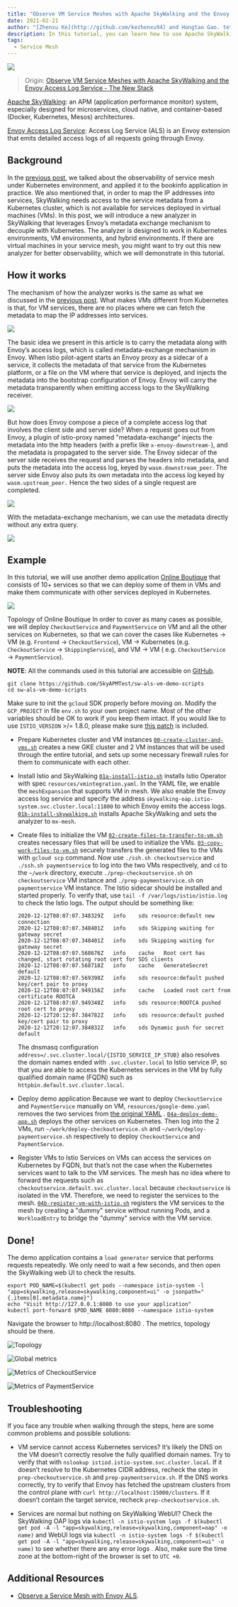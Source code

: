 ```yaml
---
title: "Observe VM Service Meshes with Apache SkyWalking and the Envoy Access Log Service"
date: 2021-02-21
author: "[Zhenxu Ke](http://github.com/kezhenxu94) and Hongtao Gao. tetrate.io"
description: In this tutorial, you can learn how to use Apache SkyWalking for service mesh observability, in Kubernetes and / or in virtual machines.
tags:
  - Service Mesh
---
```


![](stone-arch.jpg)

> Origin: [Observe VM Service Meshes with Apache SkyWalking and the Envoy Access Log Service - The New Stack](https://thenewstack.io/observe-virtual-machine-service-meshes-with-apache-skywalking-and-the-envoy-access-log-service)

[Apache SkyWalking](https://github.com/apache/skywalking): an APM (application performance monitor) system, especially
designed for microservices, cloud native, and container-based (Docker, Kubernetes, Mesos) architectures.

[Envoy Access Log Service](https://www.envoyproxy.io/docs/envoy/latest/api-v2/service/accesslog/v2/als.proto): Access
Log Service (ALS) is an Envoy extension that emits detailed access logs of all requests going through Envoy.

## Background

In the [previous post](/blog/obs-service-mesh-with-sw-and-als), we talked about the observability of service mesh under
Kubernetes environment, and applied it to the bookinfo application in practice. We also mentioned that, in order to map
the IP addresses into services, SkyWalking needs access to the service metadata from a Kubernetes cluster, which is not
available for services deployed in virtual machines (VMs). In this post, we will introduce a new analyzer in SkyWalking
that leverages Envoy’s metadata exchange mechanism to decouple with Kubernetes. The analyzer is designed to work in
Kubernetes environments, VM environments, and hybrid environments. If there are virtual machines in your service mesh,
you might want to try out this new analyzer for better observability, which we will demonstrate in this tutorial.

## How it works

The mechanism of how the analyzer works is the same as what we discussed in
the [previous post](/blog/obs-service-mesh-with-sw-and-als). What makes VMs different from Kubernetes is that, for VM
services, there are no places where we can fetch the metadata to map the IP addresses into services.

![](image1.png)

The basic idea we present in this article is to carry the metadata along with Envoy’s access logs, which is called
metadata-exchange mechanism in Envoy. When Istio pilot-agent starts an Envoy proxy as a sidecar of a service, it
collects the metadata of that service from the Kubernetes platform, or a file on the VM where that service is deployed,
and injects the metadata into the bootstrap configuration of Envoy. Envoy will carry the metadata transparently when
emitting access logs to the SkyWalking receiver.

![](image2.png)

But how does Envoy compose a piece of a complete access log that involves the client side and server side? When a
request goes out from Envoy, a plugin of istio-proxy named "metadata-exchange" injects the metadata into the http
headers (with a prefix like `x-envoy-downstream-`), and the metadata is propagated to the server side. The Envoy sidecar
of the server side receives the request and parses the headers into metadata, and puts the metadata into the access log,
keyed by `wasm.downstream_peer`. The server side Envoy also puts its own metadata into the access log keyed
by `wasm.upstream_peer.` Hence the two sides of a single request are completed.

![](image3.png)

With the metadata-exchange mechanism, we can use the metadata directly without any extra query.

![](image4.png)

## Example

In this tutorial, we will use another demo
application [Online Boutique](http://github.com/GoogleCloudPlatform/microservices-demo) that consists of 10+ services so
that we can deploy some of them in VMs and make them communicate with other services deployed in Kubernetes.

![](image5.png)

Topology of Online Boutique In order to cover as many cases as possible, we will deploy `CheckoutService`
and `PaymentService` on VM and all the other services on Kubernetes, so that we can cover the cases like Kubernetes →
VM (e.g. `Frontend` → `CheckoutService`), VM → Kubernetes (e.g. `CheckoutService` → `ShippingService`), and VM → VM (
e.g. `CheckoutService` → `PaymentService`).

**NOTE**: All the commands used in this tutorial are accessible
on [GitHub](https://github.com/SkyAPMTest/sw-als-vm-demo-scripts).

```shell
git clone https://github.com/SkyAPMTest/sw-als-vm-demo-scripts
cd sw-als-vm-demo-scripts
```

Make sure to init the `gcloud` SDK properly before moving on. Modify the `GCP_PROJECT` in file `env.sh` to your own
project name. Most of the other variables should be OK to work if you keep them intact. If you would like to
use `ISTIO_VERSION` >/= 1.8.0, please make sure [this patch](https://github.com/istio/istio/pull/28956) is included.

- Prepare Kubernetes cluster and VM instances
  [`00-create-cluster-and-vms.sh`](https://github.com/SkyAPMTest/sw-als-vm-demo-scripts/blob/2179d04270c98b9f87cf3998f5af775870ed53a7/00-create-cluster-and-vms.sh)
  creates a new GKE cluster and 2 VM instances that will be used through the entire tutorial, and sets up some necessary
  firewall rules for them to communicate with each other.
- Install Istio and SkyWalking
  [`01a-install-istio.sh`](https://github.com/SkyAPMTest/sw-als-vm-demo-scripts/blob/2179d04270c98b9f87cf3998f5af775870ed53a7/01a-install-istio.sh)
  installs Istio Operator with spec `resources/vmintegration.yaml`. In the YAML file, we enable the `meshExpansion` that
  supports VM in mesh. We also enable the Envoy access log service and specify the
  address `skywalking-oap.istio-system.svc.cluster.local:11800` to which Envoy emits the access logs.
  [`01b-install-skywalking.sh`](https://github.com/SkyAPMTest/sw-als-vm-demo-scripts/blob/2179d04270c98b9f87cf3998f5af775870ed53a7/01b-install-skywalking.sh)
  installs Apache SkyWalking and sets the analyzer to `mx-mesh`.
- Create files to initialize the VM
  [`02-create-files-to-transfer-to-vm.sh`](https://github.com/SkyAPMTest/sw-als-vm-demo-scripts/blob/2179d04270c98b9f87cf3998f5af775870ed53a7/02-create-files-to-transfer-to-vm.sh)
  creates necessary files that will be used to initialize the VMs.
  [`03-copy-work-files-to-vm.sh`](https://github.com/SkyAPMTest/sw-als-vm-demo-scripts/blob/2179d04270c98b9f87cf3998f5af775870ed53a7/03-copy-work-files-to-vm.sh)
  securely transfers the generated files to the VMs with `gcloud scp` command. Now use `./ssh.sh checkoutservice`
  and `./ssh.sh paymentservice` to log into the two VMs respectively, and `cd` to the `~/work` directory,
  execute `./prep-checkoutservice.sh` on `checkoutservice` VM instance and `./prep-paymentservice.sh`
  on `paymentservice` VM instance. The Istio sidecar should be installed and started properly. To verify that,
  use `tail -f /var/logs/istio/istio.log` to check the Istio logs. The output should be something like:

  ```
  2020-12-12T08:07:07.348329Z	info	sds	resource:default new connection
  2020-12-12T08:07:07.348401Z	info	sds	Skipping waiting for gateway secret
  2020-12-12T08:07:07.348401Z	info	sds	Skipping waiting for gateway secret
  2020-12-12T08:07:07.568676Z	info	cache	Root cert has changed, start rotating root cert for SDS clients
  2020-12-12T08:07:07.568718Z	info	cache	GenerateSecret default
  2020-12-12T08:07:07.569398Z	info	sds	resource:default pushed key/cert pair to proxy
  2020-12-12T08:07:07.949156Z	info	cache	Loaded root cert from certificate ROOTCA
  2020-12-12T08:07:07.949348Z	info	sds	resource:ROOTCA pushed root cert to proxy
  2020-12-12T20:12:07.384782Z	info	sds	resource:default pushed key/cert pair to proxy
  2020-12-12T20:12:07.384832Z	info	sds	Dynamic push for secret default
  ```

  The dnsmasq configuration `address=/.svc.cluster.local/{ISTIO_SERVICE_IP_STUB}` also resolves the domain names ended
  with `.svc.cluster.local` to Istio service IP, so that you are able to access the Kubernetes services in the VM by
  fully qualified domain name (FQDN) such as `httpbin.default.svc.cluster.local`.

- Deploy demo application Because we want to deploy `CheckoutService` and `PaymentService` manually on
  VM, `resources/google-demo.yaml` removes the two services
  from [the original YAML](https://github.com/GoogleCloudPlatform/microservices-demo/blob/master/release/kubernetes-manifests.yaml)
  .
  [`04a-deploy-demo-app.sh`](https://github.com/SkyAPMTest/sw-als-vm-demo-scripts/blob/2179d04270c98b9f87cf3998f5af775870ed53a7/04a-deploy-demo-app.sh)
  deploys the other services on Kubernetes. Then log into the 2 VMs, run `~/work/deploy-checkoutservice.sh`
  and `~/work/deploy-paymentservice.sh` respectively to deploy `CheckoutService` and `PaymentService`.

- Register VMs to Istio Services on VMs can access the services on Kubernetes by FQDN, but that’s not the case when the
  Kubernetes services want to talk to the VM services. The mesh has no idea where to forward the requests such
  as `checkoutservice.default.svc.cluster.local` because `checkoutservice` is isolated in the VM. Therefore, we need to
  register the services to the
  mesh. [`04b-register-vm-with-istio.sh`](https://github.com/SkyAPMTest/sw-als-vm-demo-scripts/blob/2179d04270c98b9f87cf3998f5af775870ed53a7/04b-register-vm-with-istio.sh)
  registers the VM services to the mesh by creating a "dummy" service without running Pods, and a `WorkloadEntry` to
  bridge the "dummy" service with the VM service.

## Done!

The demo application contains a `load generator` service that performs requests repeatedly. We only need to wait a few
seconds, and then open the SkyWalking web UI to check the results.

```
export POD_NAME=$(kubectl get pods --namespace istio-system -l "app=skywalking,release=skywalking,component=ui" -o jsonpath="{.items[0].metadata.name}")
echo "Visit http://127.0.0.1:8080 to use your application"
kubectl port-forward $POD_NAME 8080:8080 --namespace istio-system
```

Navigate the browser to http://localhost:8080 . The metrics, topology should be there.

![Topology](image6.png)

![Global metrics](image7.png)

![Metrics of CheckoutService](image8.png)

![Metrics of PaymentService](image9.png)

## Troubleshooting

If you face any trouble when walking through the steps, here are some common problems and possible solutions:

- VM service cannot access Kubernetes services? It’s likely the DNS on the VM doesn’t correctly resolve the fully
  qualified domain names. Try to verify that with `nslookup istiod.istio-system.svc.cluster.local`. If it doesn’t
  resolve to the Kubernetes CIDR address, recheck the step in `prep-checkoutservice.sh` and `prep-paymentservice.sh`. If
  the DNS works correctly, try to verify that Envoy has fetched the upstream clusters from the control plane
  with `curl http://localhost:15000/clusters`. If it doesn’t contain the target service,
  recheck `prep-checkoutservice.sh`.

- Services are normal but nothing on SkyWalking WebUI? Check the SkyWalking OAP logs
  via `kubectl -n istio-system logs -f $(kubectl get pod -A -l "app=skywalking,release=skywalking,component=oap" -o name)`
  and WebUI logs
  via `kubectl -n istio-system logs -f $(kubectl get pod -A -l "app=skywalking,release=skywalking,component=ui" -o name)`
  to see whether there are any error logs . Also, make sure the time zone at the bottom-right of the browser is set
  to `UTC +0`.

## Additional Resources

- [Observe a Service Mesh with Envoy ALS](/blog/obs-service-mesh-with-sw-and-als).
